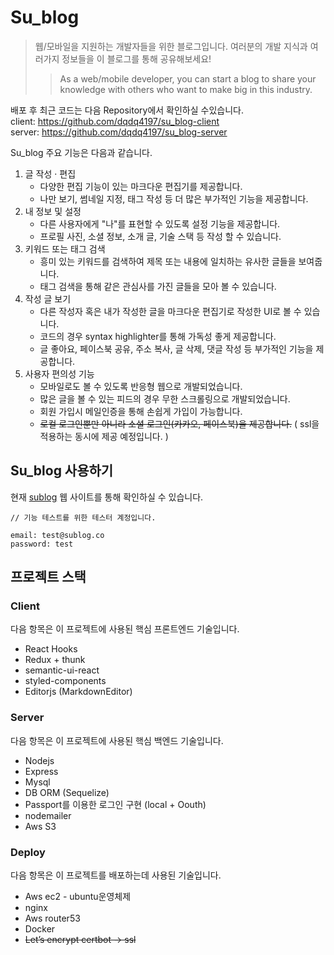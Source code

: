 # Su_blog
> 웹/모바일을 지원하는 개발자들을 위한 블로그입니다. 여러분의 개발 지식과 여러가지 정보들을 이 블로그를 통해 공유해보세요!
>> As a web/mobile developer, you can start a blog to share your knowledge with others who want to make big in this industry.

  배포 후 최근 코드는 다음 Repository에서 확인하실 수있습니다.<br/>
  client: https://github.com/dqdq4197/su_blog-client 
  <br/>
  server: https://github.com/dqdq4197/su_blog-server 


Su_blog 주요 기능은 다음과 같습니다.

1. 글 작성 · 편집
    - 다양한 편집 기능이 있는 마크다운 편집기를 제공합니다.
    - 나만 보기, 썸네일 지정, 태그 작성 등 더 많은 부가적인 기능을 제공합니다.
2. 내 정보 및 설정
    - 다른 사용자에게 "나"를 표현할 수 있도록 설정 기능을 제공합니다.
    - 프로필 사진, 소셜 정보, 소개 글, 기술 스택 등 작성 할 수 있습니다.
3. 키워드 또는 태그 검색
    - 흥미 있는 키워드를 검색하여 제목 또는 내용에 일치하는 유사한 글들을 보여줍니다.
    - 태그 검색을 통해 같은 관심사를 가진 글들을 모아 볼 수 있습니다.
4. 작성 글 보기
    - 다른 작성자 혹은 내가 작성한 글을 마크다운 편집기로 작성한 UI로 볼 수 있습니다.
    - 코드의 경우 syntax highlighter를 통해 가독성 좋게 제공합니다.
    - 글 좋아요, 페이스북 공유, 주소 복사, 글 삭제, 댓글 작성 등 부가적인 기능을 제공합니다.
5. 사용자 편의성 기능
    - 모바일로도 볼 수 있도록 반응형 웹으로 개발되었습니다.
    - 많은 글을 볼 수 있는 피드의 경우 무한 스크롤링으로 개발되었습니다.
    - 회원 가입시 메일인증을 통해 손쉽게 가입이 가능합니다.
    - ~~로컬 로그인뿐만 아니라 소셜 로그인(카카오, 페이스북)을 제공합니다.~~ ( ssl을 적용하는 동시에 제공 예정입니다. )

## Su_blog 사용하기

현재 [sublog](http://www.sublog.co) 웹 사이트를 통해 확인하실 수 있습니다. 
```
// 기능 테스트를 위한 테스터 계정입니다.

email: test@sublog.co
password: test
```
## 프로젝트 스택

### Client
다음 항목은 이 프로젝트에 사용된 핵심 프론트엔드 기술입니다.
- React Hooks
- Redux + thunk
- semantic-ui-react
- styled-components
- Editorjs (MarkdownEditor)

### Server
다음 항목은 이 프로젝트에 사용된 핵심 백엔드 기술입니다.
- Nodejs 
- Express
- Mysql
- DB ORM (Sequelize)
- Passport를 이용한 로그인 구현 (local + Oouth)
- nodemailer
- Aws S3

### Deploy
다음 항목은 이 프로젝트를 배포하는데 사용된 기술입니다.
- Aws ec2 - ubuntu운영체제 
- nginx 
- Aws router53 
- Docker
- ~~Let’s encrypt  certbot -> ssl~~ 